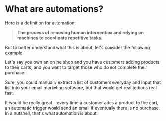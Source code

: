# What are automations?

Here is a definition for automation:

> **The process of removing human intervention and relying on machines to coordinate repetitive tasks.**

But to better understand what this is about, let's consider the following example.

Let's say you own an online shop and you have customers adding products to their carts, and you want to target those who do not complete their purchase.

Sure, you could manually extract a list of customers everyday and input that list into your email marketing software, but that would get real tedious real fast.

It would be really great if every time a customer adds a product to the cart, an automatic trigger would send an email if eventually there is no purchase. In a nutshell, that's what automation is about.

